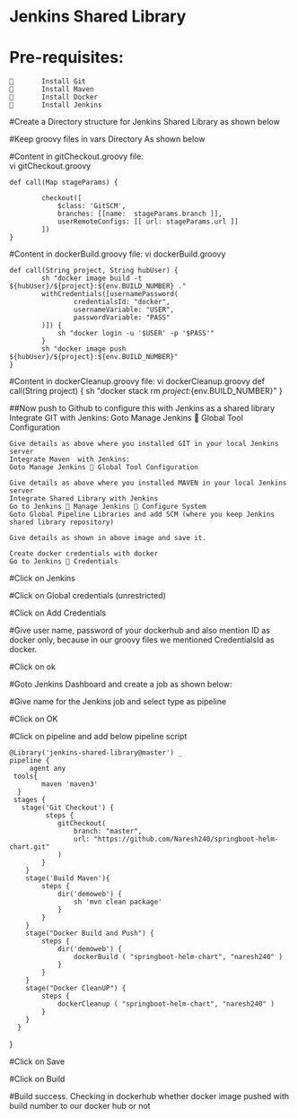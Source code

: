 # Jenkins Shared Library

Pre-requisites:
==============
    		Install Git
    		Install Maven
    		Install Docker
    		Install Jenkins

#Create a Directory structure for Jenkins Shared Library as shown below
 
#Keep groovy files in vars Directory
As shown below
 
#Content in gitCheckout.groovy file:	
	vi gitCheckout.groovy

	def call(Map stageParams) {

    		checkout([
        		$class: 'GitSCM',
        		branches: [[name:  stageParams.branch ]],
        		userRemoteConfigs: [[ url: stageParams.url ]]
    		])
  	}

#Content in dockerBuild.groovy file:
	vi dockerBuild.groovy

	def call(String project, String hubUser) {
    		sh "docker image build -t ${hubUser}/${project}:${env.BUILD_NUMBER} ."
    		withCredentials([usernamePassword(
            		credentialsId: "docker",
            		usernameVariable: "USER",
            		passwordVariable: "PASS"
    		)]) {
        		sh "docker login -u '$USER' -p '$PASS'"
    	   	}
    		sh "docker image push ${hubUser}/${project}:${env.BUILD_NUMBER}"
	}

#Content in dockerCleanup.groovy file:
	vi dockerCleanup.groovy
	def call(String project) {
    		sh "docker stack rm ${project}:${env.BUILD_NUMBER}"
	}

##Now push to Github to configure this with Jenkins as a shared library
	Integrate GIT with Jenkins:
	Goto Manage Jenkins  Global Tool Configuration
 
	Give details as above where you installed GIT in your local Jenkins server
	Integrate Maven  with Jenkins:
	Goto Manage Jenkins  Global Tool Configuration
 
	Give details as above where you installed MAVEN in your local Jenkins server
	Integrate Shared Library with Jenkins
	Go to Jenkins  Manage Jenkins  Configure System
	Goto Global Pipeline Libraries and add SCM (where you keep Jenkins shared library repository)
 
	Give details as shown in above image and save it.

	Create docker credentials with docker 
	Go to Jenkins  Credentials 
 
#Click on Jenkins
 
#Click on Global credentials (unrestricted)
 
#Click on Add Credentials
 
#Give user name, password of your dockerhub and also mention ID as docker only, because in our groovy files we mentioned CredentialsId as docker.

#Click on ok

#Goto Jenkins Dashboard and create a job as shown below:
 
#Give name for the Jenkins job and select type as pipeline

#Click on OK
 
#Click on pipeline and add below pipeline script

    @Library('jenkins-shared-library@master') _
	pipeline {
     	 agent any
   	 tools{ 
       		maven 'maven3'
   	  }
   	 stages {
  	   stage('Git Checkout') {
             steps {
                gitCheckout(
                    branch: "master",
                    url: "https://github.com/Naresh240/springboot-helm-chart.git"
                )
            }
        }
        stage('Build Maven'){
    		steps {
        		dir('demoweb') {
        			sh 'mvn clean package'
        		}
    		}
	    }
	    stage("Docker Build and Push") {
	        steps {
	            dir('demoweb') {
	                dockerBuild ( "springboot-helm-chart", "naresh240" )
	            }
	        }
	    }
	    stage("Docker CleanUP") {
	        steps {
	            dockerCleanup ( "springboot-helm-chart", "naresh240" )
	        }
	    }
      }
   }



#Click on Save
 
#Click on Build
 
#Build success.
	Checking in dockerhub whether docker image pushed with build number to our docker hub or not
 


